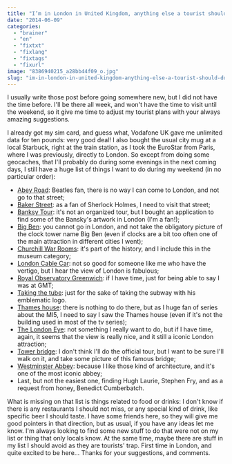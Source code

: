 ```yaml
---
title: "I’m in London in United Kingdom, anything else a tourist should do?"
date: "2014-06-09"
categories: 
  - "brainer"
  - "en"
  - "fixtxt"
  - "fixlang"
  - "fixtags"
  - "fixurl"
image: "8386940215_a28bb44f09_o.jpg"
slug: "im-in-london-in-united-kingdom-anything-else-a-tourist-should-do"
---
```


I usually write those post before going somewhere new, but I did not have the time before. I'll be there all week, and won't have the time to visit until the weekend, so it give me time to adjust my tourist plans with your always amazing suggestions.

I already got my sim card, and guess what, Vodafone UK gave me unlimited data for ten pounds: very good deal! I also bought the usual city mug at a local Starbuck, right at the train station, as I took the EuroStar from Paris, where I was previously, directly to London. So except from doing some geocaches, that I'll probably do during some evenings in the next coming days, I still have a huge list of things I want to do during my weekend (in no particular order):

- [Abey Road](https://www.tripadvisor.co.uk/Attraction_Review-g186338-d190102-Reviews-Abbey_Road-London_England.html "Abey Road on Trip Advisor"): Beatles fan, there is no way I can come to London, and not go to that street;
- [Baker Street](https://www.tripadvisor.co.uk/Attraction_Review-g186338-d212404-Reviews-Baker_Street-London_England.html "Baker Street on Trip Advisor"): as a fan of Sherlock Holmes, I need to visit that street;
- [Banksy Tour](http://banksylondontourapp.co.uk/ "The Banksy London tour iPhone app"): it's not an organized tour, but I bought an application to find some of the Bansky's artwork in London (I'm a fan!);
- [Big Ben](https://www.tripadvisor.co.uk/Attraction_Review-g186338-d211709-Reviews-Big_Ben-London_England.html "Big Ben on Trip Advisor"): you cannot go in London, and not take the obligatory picture of the clock tower name Big Ben (even if clocks are a bit too often one of the main attraction in different cities I went);
- [Churchill War Rooms](https://www.tripadvisor.co.uk/Attraction_Review-g186338-d194299-Reviews-Churchill_War_Rooms-London_England.html "Churchill War Rooms on Trip Advisor"): it's part of the history, and I include this in the museum category;
- [London Cable Car](https://www.tripadvisor.co.uk/Attraction_Review-g186338-d4427708-Reviews-London_Cable_Car-London_England.html "London Cable Car on Trip Advisor"): not so good for someone like me who have the vertigo, but I hear the view of London is fabulous;
- [Royal Observatory Greenwich](https://www.tripadvisor.co.uk/Attraction_Review-g186338-d194293-Reviews-Royal_Observatory_Greenwich-London_England.html "Royal Observatory Greenwich on Trip Advisore"): if I have time, just for being able to say I was at GMT;
- [Taking the tube](https://www.tfl.gov.uk/modes/tube/ "London tubes"): just for the sake of taking the subway with his emblematic logo.
- [Thames house](https://www.mi5.gov.uk/home/about-us/who-we-are/thames-house.html "Thames house information"): there is nothing to do there, but as I huge fan of series about the MI5, I need to say I saw the Thames house (even if it's not the building used in most of the tv series);
- [The London Eye](https://www.tripadvisor.co.uk/Attraction_Review-g186338-d553603-Reviews-The_London_Eye-London_England.html "The London Eye on Trip Advisor"): not something I really want to do, but if I have time, again, it seems that the view is really nice, and it still a iconic London attraction;
- [Tower bridge](https://www.tripadvisor.co.uk/Attraction_Review-g186338-d187552-Reviews-Tower_Bridge-London_England.html "Twoter Bridge on Trip Advisor"): I don't think I'll do the official tour, but I want to be sure I'll walk on it, and take some picture of this famous bridge;
- [Westminster Abbey](https://www.tripadvisor.co.uk/Attraction_Review-g186338-d189032-Reviews-Westminster_Abbey-London_England.html "Wesminster Abbey on Trip Advisor"): because I like those kind of architecture, and it's one of the most iconic abbey;
- Last, but not the easiest one, finding Hugh Laurie, Stephen Fry, and as a request from honey, Benedict Cumberbatch.

What is missing on that list is things related to food or drinks: I don't know if there is any restaurants I should not miss, or any special kind of drink, like specific beer I should taste. I have some friends here, so they will give me good pointers in that direction, but as usual, if you have any ideas let me know. I'm always looking to find some new stuff to do that were not on my list or thing that only locals know. At the same time, maybe there are stuff in my list I should avoid as they are tourists' trap. First time in London, and quite excited to be here... Thanks for your suggestions, and comments.
